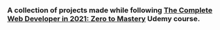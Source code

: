 ### A collection of projects made while following [The Complete Web Developer in 2021: Zero to Mastery](https://www.udemy.com/course/the-complete-web-developer-zero-to-mastery/) Udemy course.
